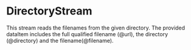 DirectoryStream
==========

This stream reads the filenames from the given directory. The provided dataItem includes
the full qualified filename (@url), the directory (@directory) and the filename(@filename).

